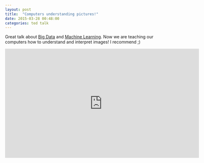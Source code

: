 ```yaml
---
layout: post
title:  "Computers understanding pictures!"
date: 2015-03-28 00:48:00
categories: ted talk
---
```


Great talk about [Big Data](http://en.wikipedia.org/wiki/Big_data) and [Machine Learning](http://en.wikipedia.org/wiki/Machine_learning). Now we are teaching our computers
how to understand and interpret images! I recommend ;)

<iframe src="https://embed-ssl.ted.com/talks/fei_fei_li_how_we_re_teaching_computers_to_understand_pictures.html" width="640" height="360" frameborder="0" scrolling="no" webkitAllowFullScreen mozallowfullscreen allowFullScreen></iframe>
